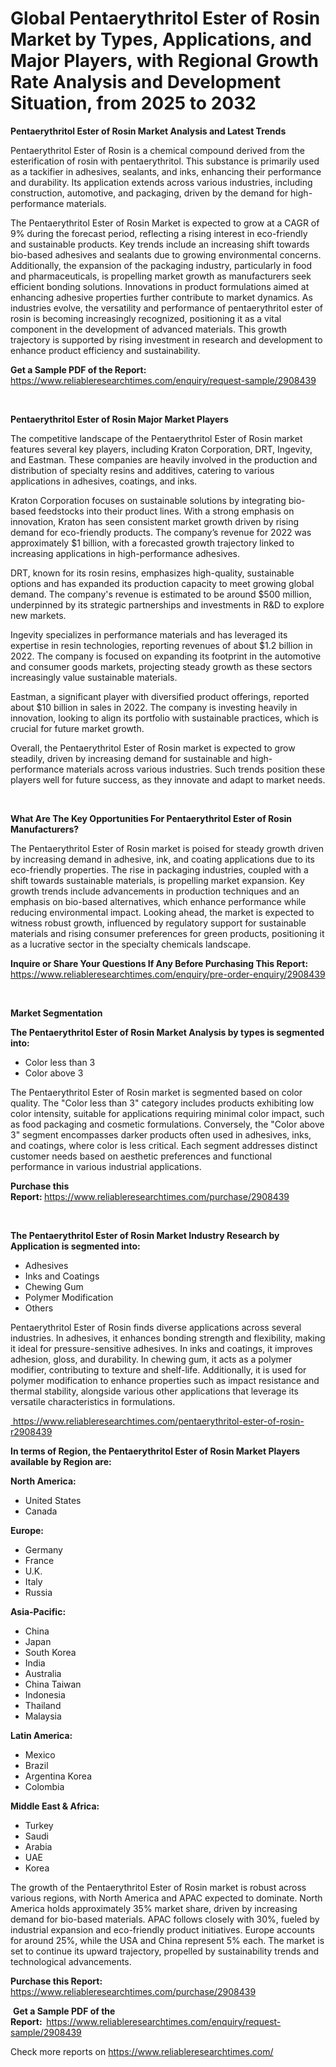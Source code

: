 <p><h1>Global Pentaerythritol Ester of Rosin Market by Types, Applications, and Major Players, with Regional Growth Rate Analysis and Development Situation, from 2025 to 2032</h1></p><p><strong>Pentaerythritol Ester of Rosin Market Analysis and Latest Trends</strong></p>
<p><p>Pentaerythritol Ester of Rosin is a chemical compound derived from the esterification of rosin with pentaerythritol. This substance is primarily used as a tackifier in adhesives, sealants, and inks, enhancing their performance and durability. Its application extends across various industries, including construction, automotive, and packaging, driven by the demand for high-performance materials.</p><p>The Pentaerythritol Ester of Rosin Market is expected to grow at a CAGR of 9% during the forecast period, reflecting a rising interest in eco-friendly and sustainable products. Key trends include an increasing shift towards bio-based adhesives and sealants due to growing environmental concerns. Additionally, the expansion of the packaging industry, particularly in food and pharmaceuticals, is propelling market growth as manufacturers seek efficient bonding solutions. Innovations in product formulations aimed at enhancing adhesive properties further contribute to market dynamics. As industries evolve, the versatility and performance of pentaerythritol ester of rosin is becoming increasingly recognized, positioning it as a vital component in the development of advanced materials. This growth trajectory is supported by rising investment in research and development to enhance product efficiency and sustainability.</p></p>
<p><strong>Get a Sample PDF of the Report:&nbsp;</strong> <a href="https://www.reliableresearchtimes.com/enquiry/request-sample/2908439?utm_campaign=2722&utm_medium=2&utm_source=Github&utm_content=ia&utm_term=12032025&utm_id=pentaerythritol-ester-of-rosin">https://www.reliableresearchtimes.com/enquiry/request-sample/2908439</a></p>
<p>&nbsp;</p>
<p><strong>Pentaerythritol Ester of Rosin Major Market Players</strong></p>
<p><p>The competitive landscape of the Pentaerythritol Ester of Rosin market features several key players, including Kraton Corporation, DRT, Ingevity, and Eastman. These companies are heavily involved in the production and distribution of specialty resins and additives, catering to various applications in adhesives, coatings, and inks.</p><p>Kraton Corporation focuses on sustainable solutions by integrating bio-based feedstocks into their product lines. With a strong emphasis on innovation, Kraton has seen consistent market growth driven by rising demand for eco-friendly products. The company’s revenue for 2022 was approximately $1 billion, with a forecasted growth trajectory linked to increasing applications in high-performance adhesives.</p><p>DRT, known for its rosin resins, emphasizes high-quality, sustainable options and has expanded its production capacity to meet growing global demand. The company's revenue is estimated to be around $500 million, underpinned by its strategic partnerships and investments in R&D to explore new markets.</p><p>Ingevity specializes in performance materials and has leveraged its expertise in resin technologies, reporting revenues of about $1.2 billion in 2022. The company is focused on expanding its footprint in the automotive and consumer goods markets, projecting steady growth as these sectors increasingly value sustainable materials.</p><p>Eastman, a significant player with diversified product offerings, reported about $10 billion in sales in 2022. The company is investing heavily in innovation, looking to align its portfolio with sustainable practices, which is crucial for future market growth.</p><p>Overall, the Pentaerythritol Ester of Rosin market is expected to grow steadily, driven by increasing demand for sustainable and high-performance materials across various industries. Such trends position these players well for future success, as they innovate and adapt to market needs.</p></p>
<p>&nbsp;</p>
<p><strong>What Are The Key Opportunities For Pentaerythritol Ester of Rosin Manufacturers?</strong></p>
<p><p>The Pentaerythritol Ester of Rosin market is poised for steady growth driven by increasing demand in adhesive, ink, and coating applications due to its eco-friendly properties. The rise in packaging industries, coupled with a shift towards sustainable materials, is propelling market expansion. Key growth trends include advancements in production techniques and an emphasis on bio-based alternatives, which enhance performance while reducing environmental impact. Looking ahead, the market is expected to witness robust growth, influenced by regulatory support for sustainable materials and rising consumer preferences for green products, positioning it as a lucrative sector in the specialty chemicals landscape.</p></p>
<p><strong>Inquire or Share Your Questions If Any Before Purchasing This Report:</strong> <a href="https://www.reliableresearchtimes.com/enquiry/pre-order-enquiry/2908439?utm_campaign=2722&utm_medium=2&utm_source=Github&utm_content=ia&utm_term=12032025&utm_id=pentaerythritol-ester-of-rosin">https://www.reliableresearchtimes.com/enquiry/pre-order-enquiry/2908439</a></p>
<p>&nbsp;</p>
<p><strong>Market Segmentation</strong></p>
<p><strong>The Pentaerythritol Ester of Rosin Market Analysis by types is segmented into:</strong></p>
<p><ul><li>Color less than 3</li><li>Color above 3</li></ul></p>
<p><p>The Pentaerythritol Ester of Rosin market is segmented based on color quality. The "Color less than 3" category includes products exhibiting low color intensity, suitable for applications requiring minimal color impact, such as food packaging and cosmetic formulations. Conversely, the "Color above 3" segment encompasses darker products often used in adhesives, inks, and coatings, where color is less critical. Each segment addresses distinct customer needs based on aesthetic preferences and functional performance in various industrial applications.</p></p>
<p><strong>Purchase this Report:&nbsp;</strong><a href="https://www.reliableresearchtimes.com/purchase/2908439?utm_campaign=2722&utm_medium=2&utm_source=Github&utm_content=ia&utm_term=12032025&utm_id=pentaerythritol-ester-of-rosin">https://www.reliableresearchtimes.com/purchase/2908439</a></p>
<p>&nbsp;</p>
<p><strong>The Pentaerythritol Ester of Rosin Market Industry Research by Application is segmented into:</strong></p>
<p><ul><li>Adhesives</li><li>Inks and Coatings</li><li>Chewing Gum</li><li>Polymer Modification</li><li>Others</li></ul></p>
<p><p>Pentaerythritol Ester of Rosin finds diverse applications across several industries. In adhesives, it enhances bonding strength and flexibility, making it ideal for pressure-sensitive adhesives. In inks and coatings, it improves adhesion, gloss, and durability. In chewing gum, it acts as a polymer modifier, contributing to texture and shelf-life. Additionally, it is used for polymer modification to enhance properties such as impact resistance and thermal stability, alongside various other applications that leverage its versatile characteristics in formulations.</p></p>
<p><a href="https://www.reliableresearchtimes.com/pentaerythritol-ester-of-rosin-r2908439?utm_campaign=2722&utm_medium=2&utm_source=Github&utm_content=ia&utm_term=12032025&utm_id=pentaerythritol-ester-of-rosin">&nbsp;https://www.reliableresearchtimes.com/pentaerythritol-ester-of-rosin-r2908439</a></p>
<p><strong>In terms of Region, the Pentaerythritol Ester of Rosin Market Players available by Region are:</strong></p>
<p>
    <p> <strong> North America: </strong>
        <ul>
            <li>United States</li>
            <li>Canada</li>
        </ul>
        </p> 
    <p> <strong> Europe: </strong>
        <ul>
            <li>Germany</li>
            <li>France</li>
            <li>U.K.</li>
            <li>Italy</li>
            <li>Russia</li>
        </ul>
        </p> 
    <p> <strong> Asia-Pacific: </strong>
        <ul>
            <li>China</li>
            <li>Japan</li>
            <li>South Korea</li>
            <li>India</li>
            <li>Australia</li>
            <li>China Taiwan</li>
            <li>Indonesia</li>
            <li>Thailand</li>
            <li>Malaysia</li>
        </ul>
        </p> 
    <p> <strong> Latin America: </strong>
        <ul>
            <li>Mexico</li>
            <li>Brazil</li>
            <li>Argentina Korea</li>
            <li>Colombia</li>
        </ul>
        </p> 
    <p> <strong> Middle East & Africa: </strong>
        <ul>
            <li>Turkey</li>
            <li>Saudi</li>
            <li>Arabia</li>
            <li>UAE</li>
            <li>Korea</li>
        </ul>
    </p>
    </p>
<p><p>The growth of the Pentaerythritol Ester of Rosin market is robust across various regions, with North America and APAC expected to dominate. North America holds approximately 35% market share, driven by increasing demand for bio-based materials. APAC follows closely with 30%, fueled by industrial expansion and eco-friendly product initiatives. Europe accounts for around 25%, while the USA and China represent 5% each. The market is set to continue its upward trajectory, propelled by sustainability trends and technological advancements.</p></p>
<p><strong>Purchase this Report: </strong><a href="https://www.reliableresearchtimes.com/purchase/2908439?utm_campaign=2722&utm_medium=2&utm_source=Github&utm_content=ia&utm_term=12032025&utm_id=pentaerythritol-ester-of-rosin">https://www.reliableresearchtimes.com/purchase/2908439</a></p>
<p>&nbsp;<strong>Get a Sample PDF of the Report:&nbsp;&nbsp;</strong><a href="https://www.reliableresearchtimes.com/enquiry/request-sample/2908439?utm_campaign=2722&utm_medium=2&utm_source=Github&utm_content=ia&utm_term=12032025&utm_id=pentaerythritol-ester-of-rosin">https://www.reliableresearchtimes.com/enquiry/request-sample/2908439</a></p>
<p><strong></strong></p>
<p>Check more reports on <a href="https://www.reliableresearchtimes.com/?utm_campaign=2722&utm_medium=2&utm_source=Github&utm_content=ia&utm_term=12032025&utm_id=pentaerythritol-ester-of-rosin">https://www.reliableresearchtimes.com/</a></p>